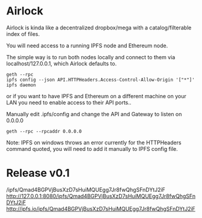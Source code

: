 Airlock
=======

Airlock is kinda like a decentralized dropbox/mega with a catalog/filterable index of files.

You will need access to a running IPFS node and Ethereum node.

The simple way is to run both nodes locally and connect to them via localhost/127.0.0.1, which Airlock defaults to.

```
geth --rpc
ipfs config --json API.HTTPHeaders.Access-Control-Allow-Origin '["*"]'
ipfs daemon
```

or if you want to have IPFS and Ethereum on a different machine on your LAN you need to enable access to their API ports..

Manually edit .ipfs/config and change the API and Gateway to listen on 0.0.0.0

```
geth --rpc --rpcaddr 0.0.0.0
```

Note:
IPFS on windows throws an error currently for the HTTPHeaders command quoted, you will need to add it manually to IPFS config file.

Release v0.1
============
/ipfs/Qmad4BGPVjBusXzD7sHuiMQUEgg7Jr8fwQhgSFnDYtJ2iF
http://127.0.0.1:8080/ipfs/Qmad4BGPVjBusXzD7sHuiMQUEgg7Jr8fwQhgSFnDYtJ2iF
http://ipfs.io/ipfs/Qmad4BGPVjBusXzD7sHuiMQUEgg7Jr8fwQhgSFnDYtJ2iF